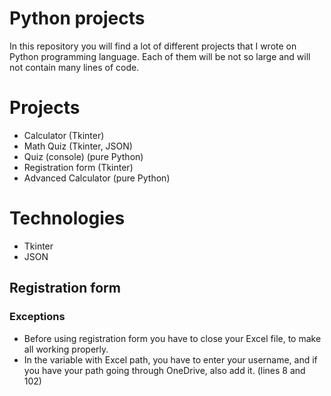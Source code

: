# Python projects

In this repository you will find a lot of different projects that I wrote on Python programming language. Each of them will be not so large and will not contain many lines of code.

# Projects

- Calculator (Tkinter)
- Math Quiz (Tkinter, JSON)
- Quiz (console) (pure Python)
- Registration form (Tkinter)
- Advanced Calculator (pure Python)

# Technologies

- Tkinter
- JSON

## Registration form

### Exceptions

- Before using registration form you have to close your Excel file, to make all working properly.
- In the variable with Excel path, you have to enter your username, and if you have your path going through OneDrive, also add it. (lines 8 and 102)
